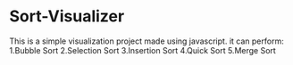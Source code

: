 # Sort-Visualizer
This is a simple visualization project made using javascript.
it can perform:
1.Bubble Sort
2.Selection Sort
3.Insertion Sort
4.Quick Sort
5.Merge Sort



